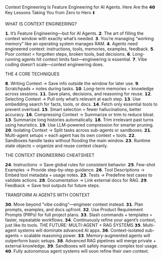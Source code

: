 Context Engineering Is Feature Engineering for AI Agents.
Here Are the 𝟰𝟬 Key Lessons Taking You from Zero to Hero ⬇️

WHAT IS CONTEXT ENGINEERING?

 𝟭. It’s Feature Engineering—but for AI Agents.
 𝟮. The art of filling the context window with exactly what’s needed.
 𝟯. You’re managing “working memory” like an operating system manages RAM.
 𝟰. Agents need engineered context: instructions, tools, memories, examples, feedback.
 𝟱. Poor context = forgotten steps, broken tools, bad decisions.
 𝟲. Long-running agents hit context limits fast—engineering is essential.
 𝟳. Vibe coding doesn’t scale—context engineering does.

THE 4 CORE TECHNIQUES

 𝟴. Writing Context → Save info outside the window for later use.
 𝟵. Scratchpads = notes during tasks.
 𝟭𝟬. Long-term memories = knowledge across sessions.
 𝟭𝟭. Save plans, decisions, and reasoning for reuse.
 𝟭𝟮. Selecting Context → Pull only what’s relevant at each step.
 𝟭𝟯. Use embedding search for facts, tools, or docs.
 𝟭𝟰. Fetch only essential tools to prevent overload.
 𝟭𝟱. Smart selection = fewer hallucinations, better accuracy.
 𝟭𝟲. Compressing Context → Summarize or trim to reduce bloat.
 𝟭𝟯. Summarize long histories automatically.
 𝟭𝟴. Trim irrelevant past turns using heuristics.
 𝟭𝟵. Use LLM-powered compression for smarter pruning.
 𝟮𝟬. Isolating Context → Split tasks across sub-agents or sandboxes.
 𝟮𝟭. Multi-agent setups = each agent has its own context + tools.
 𝟮𝟮. Sandboxes handle tasks without flooding the main window.
 𝟮𝟯. Runtime state objects = organize and reuse context cleanly.

THE CONTEXT ENGINEERING CHEATSHEET

 𝟮𝟰. Instructions → Save global rules for consistent behavior.
 𝟮𝟱. Few-shot Examples → Provide step-by-step guidance.
 𝟮𝟲. Tool Descriptions → Embed tool metadata + usage notes.
 𝟮𝟯. Tests → Predefine test cases to validate actions.
 𝟮𝟴. Documentation → Link external docs for RAG.
 𝟮𝟵. Feedback → Save tool outputs for future steps.

TRANSFORM AI AGENTS WITH CONTEXT

 𝟯𝟬. Move beyond “vibe coding”—engineer context instead.
 𝟯𝟭. Plan prompts, examples, and docs upfront.
 𝟯𝟮. Use Product Requirement Prompts (PRPs) for full project plans.
 𝟯𝟯. Slash commands + templates = faster, repeatable workflows.
 𝟯𝟰. Continuously refine your agent’s context, just like its tools.
THE FUTURE: MULTI-AGENT + RAG SYSTEMS
 𝟯𝟱. Multi-agent systems will dominate advanced AI apps.
 𝟯𝟲. Context-isolated sub-agents = scalable reasoning power.
 𝟯𝟯. Memory-augmented agents will outperform basic setups.
 𝟯𝟴. Advanced RAG pipelines will merge private + external knowledge.
 𝟯𝟵. Sandboxes will safely manage complex tool usage.
 𝟰𝟬. Fully autonomous agent systems will soon refine their own context.